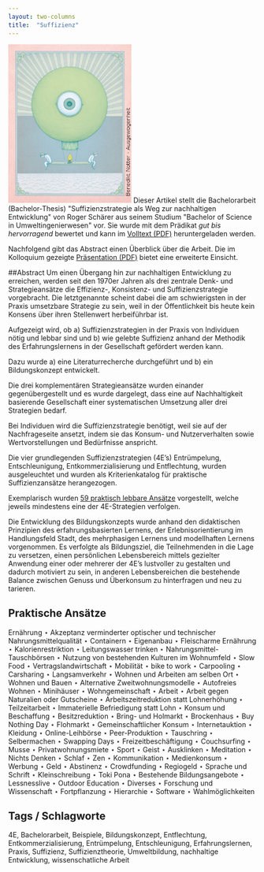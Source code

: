 ```yaml
---
layout: two-columns
title:  "Suffizienz"
---
```

<img class="leadimage right" width="250" title="Ausgewogenheit (&copy; Benedikt Notter - http://www.benediktnotter.ch/)" src="leadimage-benedikt-notter-ausgewogenheit.jpg"> Dieser Artikel stellt die Bachelorarbeit (Bachelor-Thesis) "Suffizienzstrategie als Weg zur nachhaltigen Entwicklung" von Roger Schärer aus seinem Studium "Bachelor of Science in Umweltingenierwesen" vor. Sie wurde mit dem Prädikat *gut bis hervorragend* bewertet und kann im [Volltext (PDF)](Suffizienzstrategie-als-Weg-zur-nachhaltigen-Entwicklung-Schaerer-Roger-Bachelor-Thesis.pdf) heruntergeladen werden.

Nachfolgend gibt das Abstract einen Überblick über die Arbeit. Die im Kolloquium gezeigte [Präsentation (PDF)](Suffizienzstrategie-als-Weg-zur-nachhaltigen-Entwicklung-Schaerer-Roger-Abschlusspraesentation.pdf) bietet eine erweiterte Einsicht.

##Abstract
Um einen Übergang hin zur nachhaltigen Entwicklung zu erreichen, werden seit den 1970er Jahren als drei zentrale Denk- und Strategieansätze die Effizienz-, Konsistenz- und Suffizienzstrategie vorgebracht. Die letztgenannte scheint dabei die am schwierigsten in der Praxis umsetzbare Strategie zu sein, weil in der Öffentlichkeit bis heute kein Konsens über ihren Stellenwert herbeiführbar ist.

Aufgezeigt wird, ob a) Suffizienzstrategien in der Praxis von Individuen nötig und lebbar sind und b) wie gelebte Suffizienz anhand der Methodik des Erfahrungslernens in der Gesellschaft gefördert werden kann.

Dazu wurde a) eine Literaturrecherche durchgeführt und b) ein Bildungskonzept entwickelt.

Die drei komplementären Strategieansätze wurden einander gegenübergestellt und es wurde dargelegt, dass eine auf Nachhaltigkeit basierende Gesellschaft einer systematischen Umsetzung aller drei Strategien bedarf.

Bei Individuen wird die Suffizienzstrategie benötigt, weil sie auf der Nachfrageseite ansetzt, indem sie das Konsum- und Nutzerverhalten sowie Wertvorstellungen und Bedürfnisse anspricht.

Die vier grundlegenden Suffizienzstrategien (4E’s) Entrümpelung, Entschleunigung, Entkommerzialisierung und Entflechtung, wurden ausgeleuchtet und wurden als Kriterienkatalog für praktische Suffizienzansätze herangezogen.

Exemplarisch wurden <a href="#praktischeansaetze">59 praktisch lebbare Ansätze</a> vorgestellt, welche jeweils mindestens eine der 4E-Strategien verfolgen.

Die Entwicklung des Bildungskonzepts wurde anhand den didaktischen Prinzipien des erfahrungsbasierten Lernens, der Erlebnisorientierung im Handlungsfeld Stadt, des mehrphasigen Lernens und modellhaften Lernens vorgenommen. Es verfolgte als Bildungsziel, die Teilnehmenden in die Lage zu versetzen, einen persönlichen Lebensbereich mittels gezielter Anwendung einer oder mehrerer der 4E’s lustvoller zu gestalten und dadurch motiviert zu sein, in anderen Lebensbereichen die bestehende Balance zwischen Genuss und Überkonsum zu hinterfragen und neu zu tarieren.

<a name="praktischeansaetze"><h2>Praktische Ansätze</h2></a>

Ernährung ⋆ Akzeptanz verminderter optischer und technischer Nahrungsmittelqualität ⋆ Containern ⋆ Eigenanbau ⋆ Fleischarme Ernährung ⋆ Kalorienrestriktion ⋆ Leitungswasser trinken ⋆ Nahrungsmittel-Tauschbörsen ⋆ Nutzung von bestehenden Kulturen im Wohnumfeld ⋆ Slow Food ⋆ Vertragslandwirtschaft ⋆ Mobilität ⋆ bike to work ⋆ Carpooling ⋆ Carsharing ⋆ Langsamverkehr ⋆ Wohnen und Arbeiten am selben Ort ⋆ Wohnen und Bauen ⋆ Alternative Zweitwohnungsmodelle ⋆ Autofreies Wohnen ⋆ Minihäuser ⋆ Wohngemeinschaft ⋆ Arbeit ⋆ Arbeit gegen Naturalien oder Gutscheine ⋆ Arbeitszeitreduktion statt Lohnerhöhung ⋆ Teilzeitarbeit ⋆ Immaterielle Befriedigung statt Lohn ⋆ Konsum und Beschaffung ⋆ Besitzreduktion ⋆ Bring- und Holmarkt ⋆ Brockenhaus ⋆ Buy Nothing Day ⋆ Flohmarkt ⋆ Gemeinschaftlicher Konsum ⋆ Internetauktion ⋆ Kleidung ⋆ Online-Leihbörse ⋆ Peer-Produktion ⋆ Tauschring ⋆ Selbermachen ⋆ Swapping Days ⋆ Freizeitbeschäftigung ⋆ Couchsurfing ⋆ Musse ⋆ Privatwohnungsmiete ⋆ Sport ⋆ Geist ⋆ Ausklinken ⋆ Meditation ⋆ Nichts Denken ⋆ Schlaf ⋆ Zen ⋆ Kommunikation ⋆ Medienkonsum ⋆ Werbung ⋆ Geld ⋆ Abstinenz ⋆ Crowdfunding ⋆ Regiogeld ⋆ Sprache und Schrift ⋆ Kleinschreibung ⋆ Toki Pona ⋆ Bestehende Bildungsangebote ⋆ Lessnesslive ⋆ Outdoor Education ⋆ Diverses ⋆ Forschung und Wissenschaft ⋆ Fortpflanzung ⋆ Hierarchie ⋆ Software ⋆ Wahlmöglichkeiten

## Tags / Schlagworte
4E, Bachelorarbeit, Beispiele, Bildungskonzept, Entflechtung, Entkommerzialisierung, Entrümpelung, Entschleunigung, Erfahrungslernen, Praxis, Suffizienz, Suffizienztheorie, Umweltbildung, nachhaltige Entwicklung, wissenschatliche Arbeit
